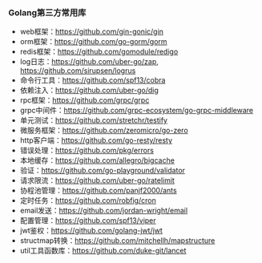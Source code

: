 ### Golang第三方常用库
- web框架：https://github.com/gin-gonic/gin
- orm框架：https://github.com/go-gorm/gorm
- redis框架：https://github.com/gomodule/redigo
- log日志：https://github.com/uber-go/zap, https://github.com/sirupsen/logrus
- 命令行工具：https://github.com/spf13/cobra
- 依赖注入：https://github.com/uber-go/dig
- rpc框架：https://github.com/grpc/grpc
- grpc中间件：https://github.com/grpc-ecosystem/go-grpc-middleware
- 单元测试：https://github.com/stretchr/testify
- 微服务框架：https://github.com/zeromicro/go-zero
- http客户端：https://github.com/go-resty/resty
- 错误处理：https://github.com/pkg/errors
- 本地缓存：https://github.com/allegro/bigcache
- 验证：https://github.com/go-playground/validator
- 请求限流：https://github.com/uber-go/ratelimit
- 协程池管理：https://github.com/panjf2000/ants
- 定时任务：https://github.com/robfig/cron
- email发送：https://github.com/jordan-wright/email
- 配置管理：https://github.com/spf13/viper
- jwt鉴权：https://github.com/golang-jwt/jwt
- structmap转换：https://github.com/mitchellh/mapstructure
- util工具函数库：https://github.com/duke-git/lancet
